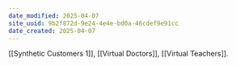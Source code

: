 ```yaml
---
date_modified: 2025-04-07
site_uuid: 9b2f872d-9e24-4e4e-bd0a-46cdef9e91cc
date_created: 2025-04-07
---
```


[[Synthetic Customers 1]], [[Virtual Doctors]], [[Virtual Teachers]].